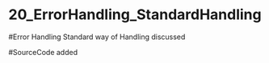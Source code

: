 # 20_ErrorHandling_StandardHandling

#Error Handling Standard way of Handling discussed

#SourceCode added 
